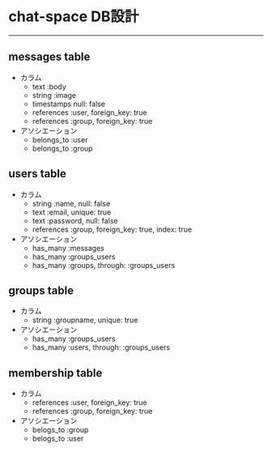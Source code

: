 # chat-space DB設計  
***  
## messages table  
 - カラム  
   - text :body  
   - string :image  
   - timestamps null: false  
   - references :user, foreign_key: true  
   - references :group, foreign_key: true  
 - アソシエーション  
   - belongs_to :user  
   - belongs_to :group  

## users table  
 - カラム  
   - string :name, null: false  
   - text :email, unique: true  
   - text :password, null: false  
   - references :group, foreign_key: true, index: true  
 - アソシエーション  
   - has_many :messages  
   - has_many :groups_users  
   - has_many :groups, through: :groups_users  

## groups table  
 - カラム  
   - string :groupname, unique: true  
 - アソシエーション  
   - has_many :groups_users  
   - has_many :users, through: :groups_users  

## membership table  

 - カラム  
   - references :user, foreign_key: true  
   - references :group, foreign_key: true  
 - アソシエーション  
   - belogs_to :group  
   - belogs_to :user  

